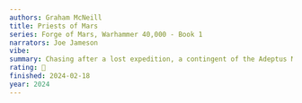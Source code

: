 ```yaml
---
authors: Graham McNeill
title: Priests of Mars
series: Forge of Mars, Warhammer 40,000 - Book 1
narrators: Joe Jameson
vibe:
summary: Chasing after a lost expedition, a contingent of the Adeptus Mechanicus attempts to hunt that prize.
rating: 🫳
finished: 2024-02-18
year: 2024
---
```

